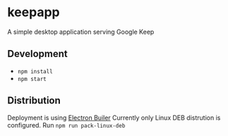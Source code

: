 # keepapp
A simple desktop application serving Google Keep

## Development
- `npm install`
- `npm start`

## Distribution
Deployment is using [Electron Builer](https://www.electron.build/)
Currently only Linux DEB distrution is configured. Run `npm run pack-linux-deb`
